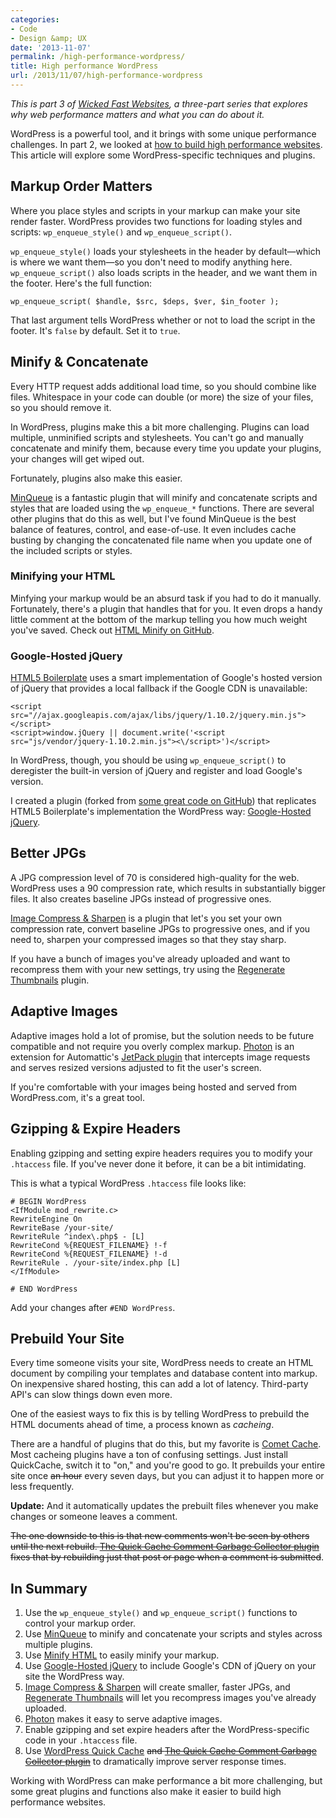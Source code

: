 ```yaml
---
categories:
- Code
- Design &amp; UX
date: '2013-11-07'
permalink: /high-performance-wordpress/
title: High performance WordPress
url: /2013/11/07/high-performance-wordpress
---
```


<em>This is part 3 of <a href="https://gomakethings.com/wicked-fast-websites/">Wicked Fast Websites</a>, a three-part series that explores why web performance matters and what you can do about it.</em>

WordPress is a powerful tool, and it brings with some unique performance challenges. In part 2, we looked at <a href="https://gomakethings.com/how-to-build-a-high-performance-website/">how to build high performance websites</a>. This article will explore some WordPress-specific techniques and plugins.

<!--more-->

<h2>Markup Order Matters</h2>

Where you place styles and scripts in your markup can make your site render faster. WordPress provides two functions for loading styles and scripts: <code>wp_enqueue_style()</code> and <code>wp_enqueue_script()</code>.

<code>wp_enqueue_style()</code> loads your stylesheets in the header by default&mdash;which is where we want them&mdash;so you don't need to modify anything here. <code>wp_enqueue_script()</code> also loads scripts in the header, and we want them in the footer. Here's the full function:

<pre><code class="language-php">wp_enqueue_script( $handle, $src, $deps, $ver, $in_footer );</code></pre>

That last argument tells WordPress whether or not to load the script in the footer. It's <code>false</code> by default. Set it to <code>true</code>.

<h2>Minify &amp; Concatenate</h2>

Every HTTP request adds additional load time, so you should combine like files. Whitespace in your code can double (or more) the size of your files, so you should remove it.

In WordPress, plugins make this a bit more challenging. Plugins can load multiple, unminified scripts and stylesheets. You can't go and manually concatenate and minify them, because every time you update your plugins, your changes will get wiped out.

Fortunately, plugins also make this easier.

<a href="http://wordpress.org/plugins/minqueue/">MinQueue</a> is a fantastic plugin that will minify and concatenate scripts and styles that are loaded using the <code>wp_enqueue_*</code> functions. There are several other plugins that do this as well, but I've found MinQueue is the best balance of features, control, and ease-of-use. It even includes cache busting by changing the concatenated file name when you update one of the included scripts or styles.

<h3>Minifying your HTML</h3>

Minfying your markup would be an absurd task if you had to do it manually. Fortunately, there's a plugin that handles that for you. It even drops a handy little comment at the bottom of the markup telling you how much weight you've saved. Check out <a href="http://github.com/cferdinandi/html-minify/">HTML Minify on GitHub</a>.

<h3>Google-Hosted jQuery</h3>

<a href="http://html5boilerplate.com/">HTML5 Boilerplate</a> uses a smart implementation of Google's hosted version of jQuery that provides a local fallback if the Google CDN is unavailable:

<pre><code class="language-markup">&lt;script src="//ajax.googleapis.com/ajax/libs/jquery/1.10.2/jquery.min.js"&gt;&lt;/script&gt;
&lt;script&gt;window.jQuery || document.write('&lt;script src="js/vendor/jquery-1.10.2.min.js"&gt;&lt;\/script&gt;')&lt;/script&gt;</code></pre>

In WordPress, though, you should be using <code>wp_enqueue_script()</code> to deregister the built-in version of jQuery and register and load Google's version.

I created a plugin (forked from <a href="https://gist.github.com/wpsmith/4083811">some great code on GitHub</a>) that replicates HTML5 Boilerplate's implementation the WordPress way: <a href="http://github.com/cferdinandi/google-hosted-jquery/">Google-Hosted jQuery</a>.

<h2>Better JPGs</h2>

A JPG compression level of 70 is considered high-quality for the web. WordPress uses a 90 compression rate, which results in substantially bigger files. It also creates baseline JPGs instead of progressive ones.

<a href="https://github.com/cferdinandi/image-compress-and-sharpen">Image Compress &amp; Sharpen</a> is a plugin that let's you set your own compression rate, convert baseline JPGs to progressive ones, and if you need to, sharpen your compressed images so that they stay sharp.

If you have a bunch of images you've already uploaded and want to recompress them with your new settings, try using the <a href="http://wordpress.org/plugins/regenerate-thumbnails/">Regenerate Thumbnails</a> plugin.

<h2>Adaptive Images</h2>

Adaptive images hold a lot of promise, but the solution needs to be future compatible and not require you overly complex markup. <a href="http://jetpack.me/support/photon/">Photon</a> is an extension for Automattic's <a href="http://jetpack.me">JetPack plugin</a> that intercepts image requests and serves resized versions adjusted to fit the user's screen.

If you're comfortable with your images being hosted and served from WordPress.com, it's a great tool.

<h2>Gzipping &amp; Expire Headers</h2>

Enabling gzipping and setting expire headers requires you to modify your <code>.htaccess</code> file. If you've never done it before, it can be a bit intimidating.

This is what a typical WordPress <code>.htaccess</code> file looks like:

<pre><code># BEGIN WordPress
&lt;IfModule mod_rewrite.c&gt;
RewriteEngine On
RewriteBase /your-site/
RewriteRule ^index\.php$ - [L]
RewriteCond %{REQUEST_FILENAME} !-f
RewriteCond %{REQUEST_FILENAME} !-d
RewriteRule . /your-site/index.php [L]
&lt;/IfModule&gt;

# END WordPress
</code></pre>

Add your changes after <code>#END WordPress</code>.

<h2>Prebuild Your Site</h2>

Every time someone visits your site, WordPress needs to create an HTML document by compiling your templates and database content into markup. On inexpensive shared hosting, this can add a lot of latency. Third-party API's can slow things down even more.

One of the easiest ways to fix this is by telling WordPress to prebuild the HTML documents ahead of time, a process known as <em>cacheing</em>.

There are a handful of plugins that do this, but my favorite is <a href="https://wordpress.org/plugins/comet-cache/">Comet Cache</a>. Most cacheing plugins have a ton of confusing settings. Just install QuickCache, switch it to "on," and you're good to go. It prebuilds your entire site once <del datetime="2014-09-29T03:34:15+00:00">an hour</del> every seven days, but you can adjust it to happen more or less frequently.

**Update:** And it automatically updates the prebuilt files whenever you make changes or someone leaves a comment.

<del datetime="2014-09-29T03:34:15+00:00">The one downside to this is that new comments won't be seen by others until the next rebuild. <a href="http://wordpress.org/plugins/quick-cache-comment-garbagecollector/">The Quick Cache Comment Garbage Collector plugin</a> fixes that by rebuilding just that post or page when a comment is submitted</del>.

<h2>In Summary</h2>

<ol>
<li>Use the <code>wp_enqueue_style()</code> and <code>wp_enqueue_script()</code> functions to control your markup order.</li>
<li>Use <a href="http://wordpress.org/plugins/minqueue/">MinQueue</a> to minify and concatenate your scripts and styles across multiple plugins.</li>
<li>Use <a href="http://github.com/cferdinandi/html-minify/">Minify HTML</a> to easily minify your markup.</li>
<li>Use <a href="http://github.com/cferdinandi/google-hosted-jquery/">Google-Hosted jQuery</a> to include Google's CDN of jQuery on your site the WordPress way.</li>
<li><a href="https://github.com/cferdinandi/image-compress-and-sharpen">Image Compress &amp; Sharpen</a> will create smaller, faster JPGs, and <a href="http://wordpress.org/plugins/regenerate-thumbnails/">Regenerate Thumbnails</a> will let you recompress images you've already uploaded.</li>
<li><a href="http://jetpack.me/support/photon/">Photon</a> makes it easy to serve adaptive images.</li>
<li>Enable gzipping and set expire headers after the WordPress-specific code in your <code>.htaccess</code> file.</li>
<li>Use <a href="https://wordpress.org/plugins/quick-cache/">WordPress Quick Cache</a> <del datetime="2014-09-29T03:37:18+00:00">and <a href="http://wordpress.org/plugins/quick-cache-comment-garbagecollector/">The Quick Cache Comment Garbage Collector plugin</a></del> to dramatically improve server response times.</li>
</ol>

Working with WordPress can make performance a bit more challenging, but some great plugins and functions also make it easier to build high performance websites.